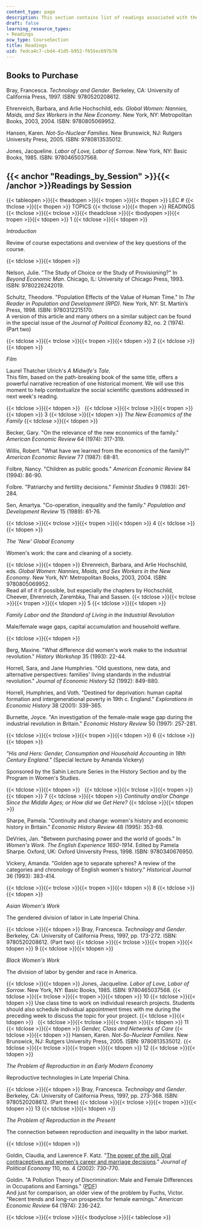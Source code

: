 ```yaml
---
content_type: page
description: This section contains list of readings associated with the course material.
draft: false
learning_resource_types:
- Readings
ocw_type: CourseSection
title: Readings
uid: fedca4c7-cbd4-41d5-b952-f655ec697b70
---
```

## Books to Purchase

Bray, Francesca. *Technology and Gender*. Berkeley, CA: University of California Press, 1997. ISBN: 9780520208612.

Ehrenreich, Barbara, and Arlie Hochschild, eds. *Global Women: Nannies, Maids, and Sex Workers in the New Economy*. New York, NY: Metropolitan Books, 2003, 2004. ISBN: 9780805069952.

Hansen, Karen. *Not-So-Nuclear Families*. New Brunswick, NJ: Rutgers University Press, 2005. ISBN: 9780813535012.

Jones, Jacqueline. *Labor of Love, Labor of Sorrow*. New York, NY: Basic Books, 1985. ISBN: 9780465037568.

## {{< anchor "Readings_by_Session" >}}{{< /anchor >}}Readings by Session

{{< tableopen >}}{{< theadopen >}}{{< tropen >}}{{< thopen >}}
LEC #
{{< thclose >}}{{< thopen >}}
TOPICS
{{< thclose >}}{{< thopen >}}
READINGS
{{< thclose >}}{{< trclose >}}{{< theadclose >}}{{< tbodyopen >}}{{< tropen >}}{{< tdopen >}}
1
{{< tdclose >}}{{< tdopen >}}

*Introduction*

Review of course expectations and overview of the key questions of the course.

{{< tdclose >}}{{< tdopen >}}

Nelson, Julie. "The Study of Choice or the Study of Provisioning?" In *Beyond Economic Man*. Chicago, IL: University of Chicago Press, 1993. ISBN: 9780226242019.

Schultz, Theodore. "Population Effects of the Value of Human Time." In *The Reader in Population and Development (RPD)*. New York, NY: St. Martin’s Press, 1998. ISBN: 9780312215170.   
A version of this article and many others on a similar subject can be found in the special issue of the *Journal of Political Economy* 82, no. 2 (1974). (Part two)

{{< tdclose >}}{{< trclose >}}{{< tropen >}}{{< tdopen >}}
2
{{< tdclose >}}{{< tdopen >}}

*Film*

Laurel Thatcher Ulrich's *A Midwife's Tale*.   
This film, based on the path-breaking book of the same title, offers a powerful narrative recreation of one historical moment. We will use this moment to help contextualize the social scientific questions addressed in next week's reading.

{{< tdclose >}}{{< tdopen >}}
 
{{< tdclose >}}{{< trclose >}}{{< tropen >}}{{< tdopen >}}
3
{{< tdclose >}}{{< tdopen >}}
*The New Economics of the Family*
{{< tdclose >}}{{< tdopen >}}

Becker, Gary. "On the relevance of the new economics of the family." *American Economic Review* 64 (1974): 317-319.

Willis, Robert. "What have we learned from the economics of the family?" *American Economic Review* 77 (1987): 68-81.

Folbre, Nancy. "Children as public goods." *American Economic Review* 84 (1994): 86-90.

Folbre. "Patriarchy and fertility decisions." *Feminist Studies* 9 (1983): 261-284.

Sen, Amartya. "Co-operation, inequality and the family." *Population and Development Review* 15 (1989): 61-76.

{{< tdclose >}}{{< trclose >}}{{< tropen >}}{{< tdopen >}}
4
{{< tdclose >}}{{< tdopen >}}

*The 'New' Global Economy*

Women's work: the care and cleaning of a society.

{{< tdclose >}}{{< tdopen >}}
Ehrenreich, Barbara, and Arlie Hochschild, eds. *Global Women: Nannies, Maids, and Sex Workers in the New Economy*. New York, NY: Metropolitan Books, 2003, 2004. ISBN: 9780805069952.   
Read all of it if possible, but especially the chapters by Hochschild, Cheever, Ehrenreich, Zarembka, Thai and Sassen.
{{< tdclose >}}{{< trclose >}}{{< tropen >}}{{< tdopen >}}
5
{{< tdclose >}}{{< tdopen >}}

*Family Labor and the Standard of Living in the Industrial Revolution* 

Male/female wage gaps, capital accumulation and household welfare.

{{< tdclose >}}{{< tdopen >}}

Berg, Maxine. "What difference did women's work make to the industrial revolution." *History Workshop* 35 (1993): 22-44.

Horrell, Sara, and Jane Humphries. "Old questions, new data, and alternative perspectives: families' living standards in the industrial revolution." *Journal of Economic History* 52 (1992): 849-880.

Horrell, Humphries, and Voth. "Destined for deprivation: human capital formation and intergenerational poverty in 19th c. England." *Explorations in Economic History* 38 (2001): 339-365.

Burnette, Joyce. "An investigation of the female-male wage gap during the industrial revolution in Britain." *Economic History Review* 50 (1997): 257-281.

{{< tdclose >}}{{< trclose >}}{{< tropen >}}{{< tdopen >}}
6
{{< tdclose >}}{{< tdopen >}}

*"His and Hers: Gender, Consumption and Household Accounting in 18th Century England."* (Special lecture by Amanda Vickery)

Sponsored by the Sahin Lecture Series in the History Section and by the Program in Women's Studies.

{{< tdclose >}}{{< tdopen >}}
 
{{< tdclose >}}{{< trclose >}}{{< tropen >}}{{< tdopen >}}
7
{{< tdclose >}}{{< tdopen >}}
*Continuity and/or Change Since the Middle Ages; or How did we Get Here?*
{{< tdclose >}}{{< tdopen >}}

Sharpe, Pamela. "Continuity and change: women's history and economic history in Britain." *Economic History Review* 48 (1995): 353-69.

DeVries, Jan. "Between purchasing power and the world of goods." In *Women's Work*. *The English Experience 1650-1914*. Edited by Pamela Sharpe. Oxford, UK: Oxford University Press, 1998. ISBN: 9780340676950.

Vickery, Amanda. "Golden age to separate spheres? A review of the categories and chronology of English women's history." *Historical Journal* 36 (1993): 383-414.

{{< tdclose >}}{{< trclose >}}{{< tropen >}}{{< tdopen >}}
8
{{< tdclose >}}{{< tdopen >}}

*Asian Women's Work*

The gendered division of labor in Late Imperial China.

{{< tdclose >}}{{< tdopen >}}
Bray, Francesca. *Technology and Gender*. Berkeley, CA: University of California Press, 1997, pp. 173-272. ISBN: 9780520208612. (Part two)
{{< tdclose >}}{{< trclose >}}{{< tropen >}}{{< tdopen >}}
9
{{< tdclose >}}{{< tdopen >}}

*Black Women's Work* 

The division of labor by gender and race in America.

{{< tdclose >}}{{< tdopen >}}
Jones, Jacqueline. *Labor of Love, Labor of Sorrow*. New York, NY: Basic Books, 1985. ISBN: 9780465037568.
{{< tdclose >}}{{< trclose >}}{{< tropen >}}{{< tdopen >}}
10
{{< tdclose >}}{{< tdopen >}}
Use class time to work on individual research projects. Students should also schedule individual appointment times with me during the preceding week to discuss the topic for your project.
{{< tdclose >}}{{< tdopen >}}
 
{{< tdclose >}}{{< trclose >}}{{< tropen >}}{{< tdopen >}}
11
{{< tdclose >}}{{< tdopen >}}
*Gender, Class and Networks of Care*
{{< tdclose >}}{{< tdopen >}}
Hansen, Karen. *Not-So-Nuclear Families*. New Brunswick, NJ: Rutgers University Press, 2005. ISBN: 9780813535012.
{{< tdclose >}}{{< trclose >}}{{< tropen >}}{{< tdopen >}}
12
{{< tdclose >}}{{< tdopen >}}

*The Problem of Reproduction in an Early Modern Economy*

Reproductive technologies in Late Imperial China.

{{< tdclose >}}{{< tdopen >}}
Bray, Francesca. *Technology and Gender*. Berkeley, CA: University of California Press, 1997, pp. 273-368. ISBN: 9780520208612. (Part three)
{{< tdclose >}}{{< trclose >}}{{< tropen >}}{{< tdopen >}}
13
{{< tdclose >}}{{< tdopen >}}

*The Problem of Reproduction in the Present*

The connection between reproduction and inequality in the labor market.

{{< tdclose >}}{{< tdopen >}}

Goldin, Claudia, and Lawrence F. Katz. "[The power of the pill: Oral contraceptives and women's career and marriage decisions](http://www.nber.org/papers/w7527)." *Journal of Political Economy* 110, no. 4 (2002): 730-770.

Goldin. "A Pollution Theory of Discrimination: Male and Female Differences in Occupations and Earnings." ([PDF](http://www.nber.org/papers/w8985.pdf))   
And just for comparison, an older view of the problem by Fuchs, Victor. "Recent trends and long-run prospects for female earnings." *American Economic Review* 64 (1974): 236-242.

{{< tdclose >}}{{< trclose >}}{{< tbodyclose >}}{{< tableclose >}}
